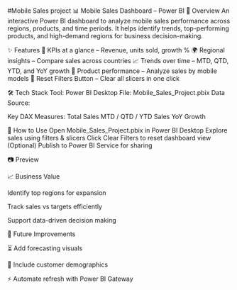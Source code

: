 #Mobile Sales project
📊 Mobile Sales Dashboard – Power BI
🚀 Overview
An interactive Power BI dashboard to analyze mobile sales performance across regions, products, and time periods.
It helps identify trends, top-performing products, and high-demand regions for business decision-making.

✨ Features
📌 KPIs at a glance – Revenue, units sold, growth %
🌍 Regional insights – Compare sales across countries
📈 Trends over time – MTD, QTD, YTD, and YoY growth
📱 Product performance – Analyze sales by mobile models
🔄 Reset Filters Button – Clear all slicers in one click

🛠️ Tech Stack
Tool: Power BI Desktop
File: Mobile_Sales_Project.pbix
Data Source:

Key DAX Measures:
Total Sales
MTD / QTD / YTD Sales
YoY Growth

📂 How to Use
Open Mobile_Sales_Project.pbix in Power BI Desktop
Explore sales using filters & slicers
Click Clear Filters to reset dashboard view
(Optional) Publish to Power BI Service for sharing

📷 Preview

📈 Business Value

Identify top regions for expansion

Track sales vs targets efficiently

Support data-driven decision making

🔮 Future Improvements

⏳ Add forecasting visuals

👥 Include customer demographics

⚡ Automate refresh with Power BI Gateway

